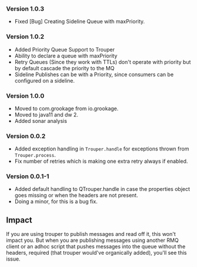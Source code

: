### Version 1.0.3
- Fixed [Bug] Creating Sideline Queue with maxPriority.

### Version 1.0.2

- Added Priority Queue Support to Trouper
- Ability to declare a queue with maxPriority
- Retry Queues (Since they work with TTLs) don't operate with priority but by default cascade the priority to the MQ
- Sideline Publishes can be with a Priority, since consumers can be configured on a sideline. 

### Version 1.0.0

- Moved to com.grookage from io.grookage.
- Moved to java11 and dw 2.
- Added sonar analysis

### Version 0.0.2

- Added exception handling in `Trouper.handle` for exceptions thrown from `Trouper.process`.
- Fix number of retries which is making one extra retry always if enabled.

### Version 0.0.1-1

- Added default handling to QTrouper.handle in case the properties object goes missing or when the
  headers are not present.
- Doing a minor, for this is a bug fix.

## Impact

If you are using trouper to publish messages and read off it, this won't impact you. But when you
are publishing messages using another RMQ client or an adhoc script that pushes messages into the
queue without the headers, required (that trouper would've organically added), you'll see this
issue. 

